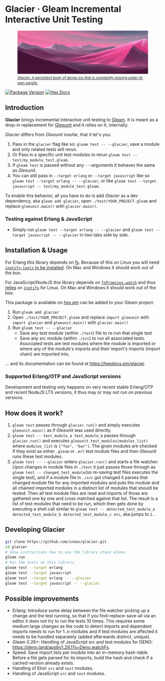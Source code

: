 # Glacier · Gleam Incremental Interactive Unit Testing

<figure style="margin-bottom: 1em">
	<img src="https://raw.githubusercontent.com/inoas/glacier/main/glacier-logo.png" alt="photo of a Lychee" width="500" style="max-height: 10em"/>
  <figcaption><a href="https://en.wikipedia.org/wiki/Glacier"><i><small>Glacier: A persistent body of dense ice that is constantly moving under its own weight.</small></i></a></figcaption>
</figure>

[![Package Version](https://img.shields.io/hexpm/v/glacier)](https://hex.pm/packages/glacier)
[![Hex Docs](https://img.shields.io/badge/hex-docs-ffaff3)](https://hexdocs.pm/glacier/)

## Introduction

**Glacier** brings incremental interactive unit testing to [Gleam](https://gleam.run).
It is meant as a drop-in replacement for [Gleeunit](https://hexdocs.pm/gleeunit) and it relies on it, internally.

*Glacier* differs from *Gleeunit* insofar, that it let's you:

1. Pass in the `glacier` flag like so: `gleam test -- --glacier`, save a module and only related tests will rerun.
2. Or Pass in a specific unit test modules to rerun `gleam test -- test/my_module_test.gleam`.
3. If `gleam test` is passed without any `--`-arguments it behaves the same as *Gleeunit*.
4. You can still pass in `--target erlang` or `--target javascript` like so `gleam test --target erlang -- --glacier`, or like `gleam test --target javascript -- test/my_module_test.gleam`.

To enable this behavior, all you have to do is add *Glacier* as a dev dependency, aka `gleam add glacier`, open `./test/YOUR_PROJECT.gleam` and replace `gleeunit.main()` with `glacier.main()`.

### Testing against Erlang & JavaScript

- Simply run `gleam test --target erlang -- --glacier` and `gleam test --target javascript -- --glacier` in two tabs side by side.

## Installation & Usage

For Erlang this library depends on [fs](https://hexdocs.pm/fs/). Because of this on Linux you will need [`inotify-tools` to be installed](https://github.com/synrc/fs#backends). On Mac and Windows it should work out of the box.

For JavaScript/NodeJS this library depends on [`fsPromises.watch`](https://nodejs.org/api/fs.html#fspromiseswatchfilename-options) and thus [relies](https://nodejs.org/docs/latest-v18.x/api/fs.html#fs_caveats) on [`inotify`](https://en.wikipedia.org/wiki/Inotify) for Linux. On Mac and Windows it should work out of the box.

This package is available on [hex.pm](https://hex.pm) can be added to your Gleam project:

1. Run `gleam add glacier`
2. Open `./test/YOUR_PROJECT.gleam` and replace `import gleeunit` with `import glacier` and `gleeunit.main()` with `glacier.main()`
3. Run `gleam test -- --glacier`
   - Save any test module (within `./test`) file to re-run that single test
   - Save any src module (within `./src`) to run all associated tests. Associated tests are test modules where the module is imported or where any of the module's imports and their import's imports (import chain) are imported into.

... and its documentation can be found at <https://hexdocs.pm/glacier>.

### Supported Erlang/OTP and JavaScript versions

Development and testing only happens on very recent stable Erlang/OTP and recent NodeJS LTS versions, it thus may or may not run on previous versions.

## How does it work?

1. `gleam test` passes through `glacier.run()` and simply executes `gleeunit.main()` as if *Gleeunit* was used directly.
2. `gleam test -- test_module_a test_module_b` passes through `glacier.run()` and executes `gleeunit.test_modules(modules_list)` where `modules_list` is `["foo", "bar"]`. The given modules are checked if they exist as either `.gleam` or `.erl` test module files and then *Gleeunit* runs these test modules.
3. `gleam test -- --glacier` enters `glacier.run()` and starts a file watcher: Upon changes in module files in `./test` it just passes those through as `gleam test -- changed_test_module`(so re-saving test files executes the single test), and if a module file in `./src` got changed it parses that changed module file for any imported modules and puts the module and all chained imported modules in a distinct list of modules that should be tested. Then all test module files are read and imports of those are gathered one by one and cross matched against that list. The result is a list of test modules that need to be run, which then gets done by executing a shell call similar to `gleam test -- detected_test_module_a detected_test_module_b detected_test_module_c etc`, aka jumps to `2.`.

## Developing Glacier

```sh
git clone https://github.com/inoas/glacier.git
cd glacier
# Show instructions how to use the library stand alone:
gleam run
# Run the tests on this library:
gleam test --target erlang
gleam test --target javascript
gleam test --target erlang -- --glacier
gleam test --target javascript -- --glacier
```

## Possible improvements

- Erlang: Introduce some delay between the file watcher picking up a change and the test running, so that if you find-replace-save-all via an editor it does not try to run the tests 10 times. This requires some medium large changes as the code to detect imports and dependent imports needs to run for 1..n modules and if test modules are affected it needs to be handled separately (added afterwards distinct, unique).
- Gleam 0.26+: Handling of JavaScript src and test modules for DENO: <https://deno.land/api@v1.29.1?s=Deno.watchFs>.
- Speed: Save import lists per module into an in-memory hash-table. Before a file gets parsed for its imports, build the hash and check if a cached version already exists.
- Handling of Elixir `src` and `test` modules.
- Handling of JavaScript `src` and `test` modules.
